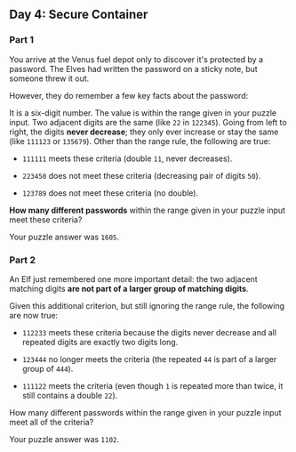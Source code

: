 ## Day 4: Secure Container

### Part 1

You arrive at the Venus fuel depot only to discover it's protected by a
password. The Elves had written the password on a sticky note, but someone
threw it out.

However, they do remember a few key facts about the password:

It is a six-digit number. The value is within the range given in your puzzle
input. Two adjacent digits are the same (like `22` in `122345`). Going from
left to right, the digits **never decrease**; they only ever increase or stay
the same (like `111123` or `135679`). Other than the range rule, the following
are true:

- `111111` meets these criteria (double `11`, never decreases).

- `223450` does not meet these criteria (decreasing pair of digits `50`).

- `123789` does not meet these criteria (no double).

**How many different passwords** within the range given in your puzzle input
meet these criteria?

Your puzzle answer was `1605`.

### Part 2

An Elf just remembered one more important detail: the two adjacent matching
digits **are not part of a larger group of matching digits**.

Given this additional criterion, but still ignoring the range rule, the
following are now true:

- `112233` meets these criteria because the digits never decrease and all
  repeated digits are exactly two digits long.

- `123444` no longer meets the criteria (the repeated `44` is part of a larger
  group of `444`).

- `111122` meets the criteria (even though `1` is repeated more than twice, it
  still contains a double `22`).

How many different passwords within the range given in your puzzle input meet
all of the criteria?

Your puzzle answer was `1102`.
